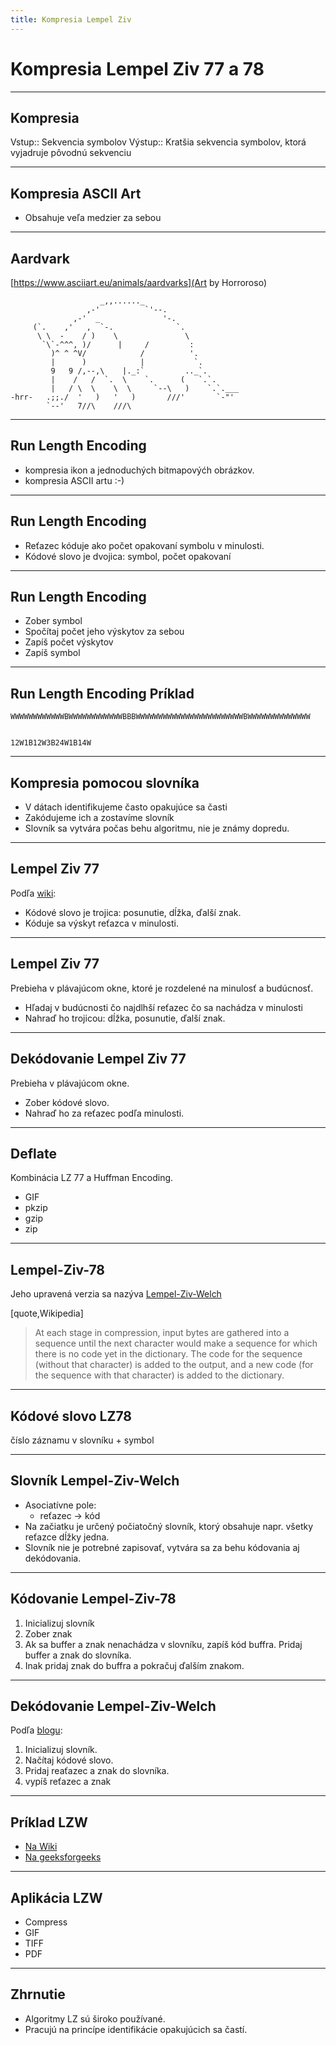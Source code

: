 ```yaml
---
title: Kompresia Lempel Ziv
---
```

# Kompresia Lempel Ziv 77 a 78

---
## Kompresia

Vstup:: Sekvencia symbolov
Výstup:: Kratšia sekvencia symbolov, ktorá vyjadruje pôvodnú sekvenciu

---
## Kompresia ASCII Art

- Obsahuje veľa medzier za sebou

---
## Aardvark

[https://www.asciiart.eu/animals/aardvarks](Art by Horroroso)

                        _,,......_
                     ,-'          `'--.
                  ,-'  _              '-.
         (`.    ,'   ,  `-.              `.
          \ \  -    / )    \               \
           `\`-^^^, )/      |     /         :
             )^ ^ ^V/            /          '.
             |      )            |           `.
             9   9 /,--,\    |._:`         .._`.
             |    /   /  `.  \    `.      (   `.`.
             |   / \  \    \  \     `--\   )    `.`.___
    -hrr-   .;;./  '   )   '   )       ///'       `-"'
            `--'   7//\    ///\


---
## Run Length Encoding

- kompresia ikon a jednoduchých bitmapovýćh obrázkov.
- kompresia ASCII artu :-)

---
## Run Length Encoding

- Reťazec kóduje ako počet opakovaní symbolu v minulosti.
- Kódové slovo je dvojica: symbol, počet opakovaní

---
## Run Length Encoding

- Zober symbol
- Spočítaj počet jeho výskytov za sebou
- Zapíš počet výskytov
- Zapíš symbol

---
## Run Length Encoding Príklad

    WWWWWWWWWWWWBWWWWWWWWWWWWBBBWWWWWWWWWWWWWWWWWWWWWWWWBWWWWWWWWWWWWWW


    12W1B12W3B24W1B14W

---
## Kompresia pomocou slovníka

- V dátach identifikujeme často opakujúce sa časti
- Zakódujeme ich a zostavíme slovník
- Slovník sa vytvára počas behu algoritmu, nie je známy dopredu.


---
## Lempel Ziv 77

Podľa [wiki](https://en.wikipedia.org/wiki/LZ77_and_LZ78):

- Kódové slovo je trojica: posunutie, dĺžka, ďalší znak.
- Kóduje sa výskyt reťazca v minulosti.

---
## Lempel Ziv 77

Prebieha v plávajúcom okne, ktoré je rozdelené na minulosť a budúcnosť.

- Hľadaj v budúcnosti čo najdlhší reťazec čo sa nachádza v minulosti
- Nahraď ho trojicou: dĺžka, posunutie, ďalší znak.

---
## Dekódovanie Lempel Ziv 77

Prebieha v plávajúcom okne.

- Zober kódové slovo.
- Nahraď ho za reťazec podľa minulosti.

---
## Deflate

Kombinácia LZ 77 a Huffman Encoding.

- GIF
- pkzip
- gzip
- zip

---
## Lempel-Ziv-78

Jeho upravená verzia sa nazýva [Lempel-Ziv-Welch](https://en.wikipedia.org/wiki/Lempel%E2%80%93Ziv%E2%80%93Welch)

[quote,Wikipedia]
> At each stage in compression, input bytes are gathered into a sequence until the next
> character would make a sequence for which there is no code yet in the dictionary.
> The code for the sequence (without that character) is added to the output,
> and a new code (for the sequence with that character) is added to the dictionary.

---
## Kódové slovo LZ78

číslo záznamu v slovníku + symbol

---
## Slovník Lempel-Ziv-Welch

- Asociatívne pole:
	- reťazec -> kód
- Na začiatku je určený počiatočný slovník, ktorý obsahuje napr. všetky reťazce dĺžky jedna.
- Slovník nie je potrebné zapisovať, vytvára sa za behu kódovania aj dekódovania.

---
## Kódovanie Lempel-Ziv-78

1. Inicializuj slovník
1. Zober znak
1. Ak sa buffer a znak nenachádza v slovníku, zapíš kód buffra. Pridaj buffer a znak do slovníka.
1. Inak pridaj znak do buffra a pokračuj ďalším znakom.

---
## Dekódovanie Lempel-Ziv-Welch

Podľa [blogu](http://www.stringology.org/DataCompression/lz78/index_en.html):

1. Inicializuj slovník.
1. Načítaj kódové slovo.
1. Pridaj reaťazec a znak do slovníka.
1. vypíš reťazec a znak


---
## Príklad LZW

- [Na Wiki](https://en.wikipedia.org/wiki/Lempel%E2%80%93Ziv%E2%80%93Welch)
- [Na geeksforgeeks](https://www.geeksforgeeks.org/lzw-lempel-ziv-welch-compression-technique/)

---
## Aplikácia LZW

- Compress
- GIF
- TIFF
- PDF

---
## Zhrnutie

- Algoritmy LZ sú široko používané.
- Pracujú na princípe identifikácie opakujúcich sa častí.

